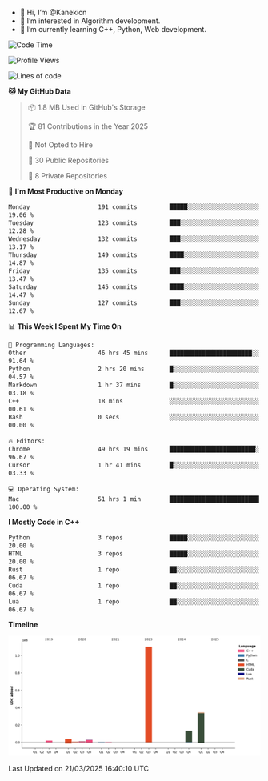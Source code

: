 - 👋 Hi, I’m @Kanekicn
- 👀 I’m interested in Algorithm development.
- 🌱 I’m currently learning C++, Python, Web development.

<!---
cotecsz/cotecsz is a ✨ special ✨ repository because its `README.md` (this file) appears on your GitHub profile.
You can click the Preview link to take a look at your changes.
--->

<!--START_SECTION:waka-->
![Code Time](http://img.shields.io/badge/Code%20Time-2%2C989%20hrs%2051%20mins-blue)

![Profile Views](http://img.shields.io/badge/Profile%20Views-0-blue)

![Lines of code](https://img.shields.io/badge/From%20Hello%20World%20I%27ve%20Written-1.7%20million%20lines%20of%20code-blue)

**🐱 My GitHub Data** 

> 📦 1.8 MB Used in GitHub's Storage 
 > 
> 🏆 81 Contributions in the Year 2025
 > 
> 🚫 Not Opted to Hire
 > 
> 📜 30 Public Repositories 
 > 
> 🔑 8 Private Repositories 
 > 
📅 **I'm Most Productive on Monday** 

```text
Monday                   191 commits         █████░░░░░░░░░░░░░░░░░░░░   19.06 % 
Tuesday                  123 commits         ███░░░░░░░░░░░░░░░░░░░░░░   12.28 % 
Wednesday                132 commits         ███░░░░░░░░░░░░░░░░░░░░░░   13.17 % 
Thursday                 149 commits         ████░░░░░░░░░░░░░░░░░░░░░   14.87 % 
Friday                   135 commits         ███░░░░░░░░░░░░░░░░░░░░░░   13.47 % 
Saturday                 145 commits         ████░░░░░░░░░░░░░░░░░░░░░   14.47 % 
Sunday                   127 commits         ███░░░░░░░░░░░░░░░░░░░░░░   12.67 % 
```


📊 **This Week I Spent My Time On** 

```text
💬 Programming Languages: 
Other                    46 hrs 45 mins      ███████████████████████░░   91.64 % 
Python                   2 hrs 20 mins       █░░░░░░░░░░░░░░░░░░░░░░░░   04.57 % 
Markdown                 1 hr 37 mins        █░░░░░░░░░░░░░░░░░░░░░░░░   03.18 % 
C++                      18 mins             ░░░░░░░░░░░░░░░░░░░░░░░░░   00.61 % 
Bash                     0 secs              ░░░░░░░░░░░░░░░░░░░░░░░░░   00.00 % 

🔥 Editors: 
Chrome                   49 hrs 19 mins      ████████████████████████░   96.67 % 
Cursor                   1 hr 41 mins        █░░░░░░░░░░░░░░░░░░░░░░░░   03.33 % 

💻 Operating System: 
Mac                      51 hrs 1 min        █████████████████████████   100.00 % 
```

**I Mostly Code in C++** 

```text
Python                   3 repos             █████░░░░░░░░░░░░░░░░░░░░   20.00 % 
HTML                     3 repos             █████░░░░░░░░░░░░░░░░░░░░   20.00 % 
Rust                     1 repo              ██░░░░░░░░░░░░░░░░░░░░░░░   06.67 % 
Cuda                     1 repo              ██░░░░░░░░░░░░░░░░░░░░░░░   06.67 % 
Lua                      1 repo              ██░░░░░░░░░░░░░░░░░░░░░░░   06.67 % 
```



**Timeline**

![Lines of Code chart](https://raw.githubusercontent.com/Kanekicn/Kanekicn/master/assets/bar_graph.png)


 Last Updated on 21/03/2025 16:40:10 UTC
<!--END_SECTION:waka-->

